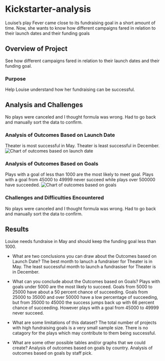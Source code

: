 # Kickstarter-analysis
Louise’s play Fever came close to its fundraising goal in a short amount of time. Now, she wants to know how different campaigns fared in relation to their launch dates and their funding goals

## Overview of Project
See how different campaigns fared in relation to their launch dates and their funding goal.

### Purpose
Help Louise understand how her fundraising can be successful.

## Analysis and Challenges
No plays were canceled and I thought formula was wrong.  Had to go back and manually sort the data to confirm.

### Analysis of Outcomes Based on Launch Date
Theater is most successful in May. Theater is least successful in December.
![Chart of outcomes based on launch date](/assets/images/Theater_Outcomes_vs_Launch.png)

### Analysis of Outcomes Based on Goals
Plays with a goal of less than 1000 are the most likely to meet goal.  Plays with a goal from 45000 to 49999 never succeed while plays over 500000 have succeeded.
![Chart of outcomes based on goals](C:\Users\japodaca\Documents\GitHub\joeapodaca\kickstarter-analysis/outcomes_vs_Goals.png)

### Challenges and Difficulties Encountered
No plays were canceled and I thought formula was wrong.  Had to go back and manually sort the data to confirm.

## Results
Louise needs fundraise in May and should keep the funding goal less than 1000.

- What are two conclusions you can draw about the Outcomes based on Launch Date?
The best month to lanuch a fundraiser for Theater is in May. The least successful month to launch a fundrasiser for Theater is in December.

- What can you conclude about the Outcomes based on Goals?
Plays with goals under 5000 are the most likely to succeed.  Goals from 5000 to 25000 have about a 50 percent chance of succeeding.  Goals from 25000 to 35000 and over 50000 have a low percentage of succeeding, but from 35000 to 45000 the success jumps back up with 66 percent chance of succeeding.  However plays with a goal from 45000 to 49999 never succeed.

- What are some limitations of this dataset?
The total number of projects with high fundraising goals is a very small sample size.  There is no catagory for the plays which may contribute to them being successful. 

- What are some other possible tables and/or graphs that we could create?
Analysis of outcomes based on goals by country.   Analysis of outcomes based on goals by staff pick.
